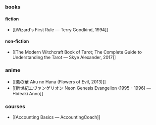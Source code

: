 ### books
#### fiction
- [[Wizard's First Rule — Terry Goodkind, 1994]]
#### non-fiction
- [[The Modern Witchcraft Book of Tarot; The Complete Guide to Understanding the Tarot — Skye Alexander, 2017]]

### anime
- [[悪の華 Aku no Hana (Flowers of Evil, 2013)]] 
- [[新世紀エヴァンゲリオン Neon Genesis Evangelion (1995 - 1996) — Hideaki Anno]]
### courses
- [[Accounting Basics — AccountingCoach]]